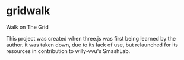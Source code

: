 # gridwalk
Walk on The Grid

This project was created when three.js was first being learned by the author.
it was taken down, due to its lack of use, but relaunched for its resources in
contribution to willy-vvu's SmashLab.
